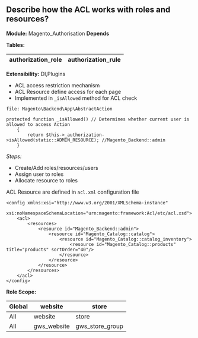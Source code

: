 ## Describe how the ACL works with roles and resources?


**Module:** Magento_Authorisation
**Depends**

**Tables:** 

| authorization_role | authorization_rule |
| --| --|

**Extensibility:** DI,Plugins


- ACL access restriction mechanism
- ACL Resource define access for each page
- Implemented in `_isAllowed` method for ACL check

```
file: Magento\Backend\App\AbstractAction

protected function _isAllowed() // Determines whether current user is allowed to access Action
    {
        return $this->_authorization->isAllowed(static::ADMIN_RESOURCE); //Magento_Backend::admin
    }

```

*Steps:*
- Create/Add roles/resources/users
- Assign user to roles
- Allocate resource to roles

ACL Resource are defined in `acl.xml` configuration file 

```
<config xmlns:xsi="http://www.w3.org/2001/XMLSchema-instance"
        xsi:noNamespaceSchemaLocation="urn:magento:framework:Acl/etc/acl.xsd">
    <acl>
        <resources>
            <resource id="Magento_Backend::admin">
                <resource id="Magento_Catalog::catalog">
                    <resource id="Magento_Catalog::catalog_inventory">
                        <resource id="Magento_Catalog::products" title="products" sortOrder="40"/>
                    </resource>
                </resource>
            </resource>
        </resources>
    </acl>
</config>
```


**Role Scope:** 

| Global | website | store |
| --| --| --|
| All | website| store |
|All | gws_website | gws_store_group |






